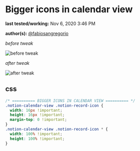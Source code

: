 # Bigger icons in calendar view

**last tested/working:** Nov 6, 2020 3:46 PM

**author(s):** [@fabiosangregorio](https://github.com/fabiosangregorio)

_before tweak_

![before tweak](https://cdn.discordapp.com/attachments/767863068617080902/774259408817487882/unknown.png)

_after tweak_

![after tweak](https://cdn.discordapp.com/attachments/767863068617080902/774259527054786580/unknown.png)

## css

```css
/* ========== BIGGER ICONS IN CALENDAR VIEW ========== */
.notion-calendar-view .notion-record-icon {
  width: 16px !important;
  height: 16px !important;
  margin-top: 0 !important;
}
.notion-calendar-view .notion-record-icon * {
  width: 100% !important;
  height: 100% !important;
}
```
